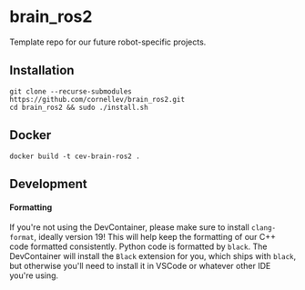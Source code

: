 # brain_ros2
Template repo for our future robot-specific projects.

## Installation
`git clone --recurse-submodules https://github.com/cornellev/brain_ros2.git`  
`cd brain_ros2 && sudo ./install.sh`

## Docker
`docker build -t cev-brain-ros2 .`

## Development

#### Formatting
If you're not using the DevContainer, please make sure to install `clang-format`, ideally version 19! This will help keep the formatting of our C++ code formatted consistently. Python code is formatted by `black`. The DevContainer will install the `Black` extension for you, which ships with `black`, but otherwise you'll need to install it in VSCode or whatever other IDE you're using.

